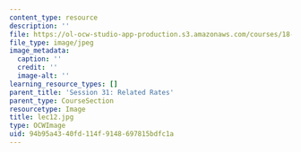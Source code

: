 ```yaml
---
content_type: resource
description: ''
file: https://ol-ocw-studio-app-production.s3.amazonaws.com/courses/18-01sc-single-variable-calculus-fall-2010/94b95a4340fd114f9148697815bdfc1a_lec12.jpg
file_type: image/jpeg
image_metadata:
  caption: ''
  credit: ''
  image-alt: ''
learning_resource_types: []
parent_title: 'Session 31: Related Rates'
parent_type: CourseSection
resourcetype: Image
title: lec12.jpg
type: OCWImage
uid: 94b95a43-40fd-114f-9148-697815bdfc1a
---
```

